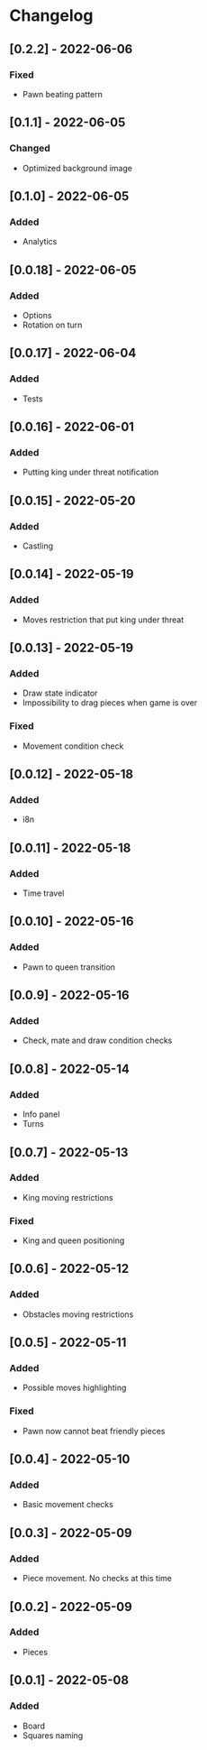 # Changelog

## [0.2.2] - 2022-06-06

### Fixed

- Pawn beating pattern

## [0.1.1] - 2022-06-05

### Changed

- Optimized background image

## [0.1.0] - 2022-06-05

### Added

- Analytics

## [0.0.18] - 2022-06-05

### Added

- Options
- Rotation on turn

## [0.0.17] - 2022-06-04

### Added

- Tests

## [0.0.16] - 2022-06-01

### Added

- Putting king under threat notification

## [0.0.15] - 2022-05-20

### Added

- Castling

## [0.0.14] - 2022-05-19

### Added

- Moves restriction that put king under threat

## [0.0.13] - 2022-05-19

### Added

- Draw state indicator
- Impossibility to drag pieces when game is over

### Fixed

- Movement condition check

## [0.0.12] - 2022-05-18

### Added

- i8n

## [0.0.11] - 2022-05-18

### Added

- Time travel

## [0.0.10] - 2022-05-16

### Added

- Pawn to queen transition

## [0.0.9] - 2022-05-16

### Added

- Check, mate and draw condition checks

## [0.0.8] - 2022-05-14

### Added

- Info panel
- Turns

## [0.0.7] - 2022-05-13

### Added

- King moving restrictions

### Fixed

- King and queen positioning

## [0.0.6] - 2022-05-12

### Added

- Obstacles moving restrictions

## [0.0.5] - 2022-05-11

### Added

- Possible moves highlighting

### Fixed

- Pawn now cannot beat friendly pieces

## [0.0.4] - 2022-05-10

### Added

- Basic movement checks

## [0.0.3] - 2022-05-09

### Added

- Piece movement. No checks at this time

## [0.0.2] - 2022-05-09

### Added

- Pieces

## [0.0.1] - 2022-05-08

### Added

- Board
- Squares naming
